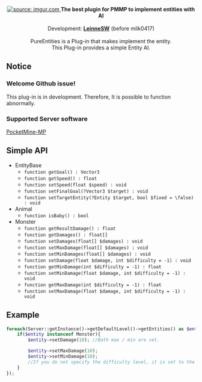 <p align="center">
    <a href="https://github.com/LeinneSW/PureEntities">
        <img src="https://i.imgur.com/wSQCLmT.png" title="source: imgur.com"/>
    </a>
    <b>The best plugin for PMMP to implement entities with AI</b><br><br>
    Development: <b><a href="https://github.com/LeinneSW">LeinneSW</a></b> (before milk0417)<br><br>
    PureEntities is a Plug-in that makes implement the entity.<br>
    This Plug-in provides a simple Entity AI.
</p>

## Notice

### Welcome Github issue!
This plug-in is in development. Therefore, It is possible to function abnormally.

### Supported Server software
[PocketMine-MP](https://pmmp.io/)

## Simple API
  * EntityBase
    * `function getGoal() : Vector3`
    * `function getSpeed() : float`
    * `function setSpeed(float $speed) : void`
    * `function setFinalGoal(?Vector3 $target) : void`
    * `function setTargetEntity(?Entity $target, bool $fixed = \false) : void`
  * Animal
    * `function isBaby() : bool`
  * Monster
    * `function getResultDamage() : float`
    * `function getDamages() : float[]`
    * `function setDamages(float[] $damages) : void`
    * `function setMaxDamage(float[] $damages) : void`
    * `function setMinDamages(float[] $damages) : void`
    * `function setDamage(float $damage, int $difficulty = -1) : void`
    * `function getMinDamage(int $difficulty = -1) : float`
    * `function setMinDamage(float $damage, int $difficulty = -1) : void`
    * `function getMaxDamage(int $difficulty = -1) : float`
    * `function setMaxDamage(float $damage, int $difficulty = -1) : void`

## Example
``` php
foreach(Server::getInstance()->getDefaultLevel()->getEntities() as $entity){
    if($entity instanceof Monster){
        $entity->setDamage(10); //Both max / min are set.

        $entity->setMaxDamage(10);
        $entity->setMinDamage(10);
        //If you do not specify the difficulty level, it is set to the current server difficulty level.
    }
});
```
